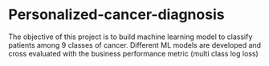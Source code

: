 # Personalized-cancer-diagnosis
The objective of this project is to build machine learning model to classify patients among 9 classes of cancer.
Different ML models are developed and cross evaluated with the business performance metric (multi class log loss)
